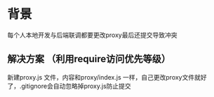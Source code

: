 
# 背景 
每个人本地开发与后端联调都要更改proxy最后还提交导致冲突
## 解决方案 （利用require访问优先等级）
新建proxy.js 文件，内容和proxy/index.js 一样，自己更改proxy文件就好了，.gitignore会自动忽略掉proxy.js防止提交



